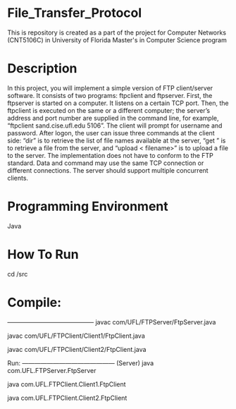 # File_Transfer_Protocol
This is repository is created as a part of the project for Computer Networks (CNT5106C) in University of Florida Master's in Computer Science program

# Description
In this project, you will implement a simple version of FTP client/server software. It consists of two programs: ftpclient and ftpserver. First, the ftpserver is started on a computer. It listens on a certain TCP port. Then, the ftpclient is executed on the same or a different computer; the server’s address and port number are supplied in the command line, for example, “ftpclient sand.cise.ufl.edu 5106”. The client will prompt for username and password. After logon, the user can issue three commands at the client side: “dir” is to retrieve the list of file names available at the server, “get <filename>” is to retrieve a file from the server, and “upload < filename>” is to upload a file to the server.
The implementation does not have to conform to the FTP standard. Data and command may use the same TCP connection or different connections. The server should support multiple concurrent clients.
  
# Programming Environment
Java

# How To Run
cd <ProjectPath>/src

 # Compile:
——————————————
javac com/UFL/FTPServer/FtpServer.java 

javac com/UFL/FTPClient/Client1/FtpClient.java 

javac com/UFL/FTPClient/Client2/FtpClient.java



Run:
———————————————
(Server) java com.UFL.FTPServer.FtpServer

java com.UFL.FTPClient.Client1.FtpClient


java com.UFL.FTPClient.Client2.FtpClient
